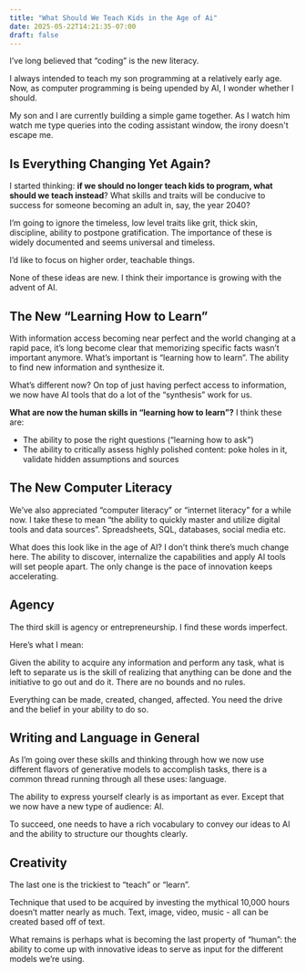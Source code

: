 ```yaml
---
title: "What Should We Teach Kids in the Age of Ai"
date: 2025-05-22T14:21:35-07:00
draft: false
---
```


I’ve long believed that “coding” is the new literacy. 

I always intended to teach my son programming at a relatively early age.
Now, as computer programming is being upended by AI, I wonder whether I should.

My son and I are currently building a simple game together. As I watch him watch me type queries into the coding assistant window, the irony doesn't escape me.

## Is Everything Changing Yet Again?

I started thinking: **if we should no longer teach kids to program, what should we teach instead**? What skills and traits will be conducive to success for someone becoming an adult in, say, the year 2040?

I’m going to ignore the timeless, low level traits like grit, thick skin, discipline, ability to postpone gratification. The importance of these is widely documented and seems universal and timeless.

I’d like to focus on higher order, teachable things.

None of these ideas are new. I think their importance is growing with the advent of AI.



## The New “Learning How to Learn”
With information access becoming near perfect and the world changing at a rapid pace, it’s long become clear that memorizing specific facts wasn’t important anymore.
What’s important is “learning how to learn”.
The ability to find new information and synthesize it.

What’s different now? On top of just having perfect access to information, we now have AI tools that do a lot of the “synthesis” work for us.

**What are now the human skills in “learning how to learn”?** I think these are:
- The ability to pose the right questions (“learning how to ask”)
- The ability to critically assess highly polished content: poke holes in it, validate hidden assumptions and sources

## The New Computer Literacy
We’ve also appreciated “computer literacy” or “internet literacy” for a while now. I take these to mean “the ability to quickly master and utilize digital tools and data sources”. Spreadsheets, SQL, databases, social media etc.

What does this look like in the age of AI?
I don’t think there’s much change here. The ability to discover, internalize the capabilities and apply AI tools will set people apart.
The only change is the pace of innovation keeps accelerating.

## Agency
The third skill is agency or entrepreneurship.
I find these words imperfect.

Here’s what I mean:

Given the ability to acquire any information and perform any task, what is left to separate us is the skill of realizing that anything can be done and the initiative to go out and do it.
There are no bounds and no rules.

Everything can be made, created, changed, affected. You need the drive and the belief in your ability to do so.

## Writing and Language in General
As I’m going over these skills and thinking through how we now use different flavors of generative models to accomplish tasks, there is a common thread running through all these uses: language.


The ability to express yourself clearly is as important as ever. Except that we now have a new type of audience: AI.


To succeed, one needs to have a rich vocabulary to convey our ideas to AI and the ability to structure our thoughts clearly.

## Creativity
The last one is the trickiest to “teach” or “learn”.

Technique that used to be acquired by investing the mythical 10,000 hours doesn’t matter nearly as much.
Text, image, video, music - all can be created based off of text.

What remains is perhaps what is becoming the last property of “human”: the ability to come up with innovative ideas to serve as input for the different models we’re using.

